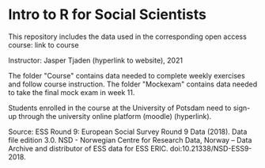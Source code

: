 # Intro to R for Social Scientists

This repository includes the data used in the corresponding open access course: link to course

Instructor: Jasper Tjaden (hyperlink to website), 2021


The folder "Course" contains data needed to complete weekly exercises and follow course instruction.
The folder "Mockexam" contains data needed to take the final mock exam in week 11. 

Students enrolled in the course at the University of Potsdam need to sign-up through the university online platform (moodle) (hyperlink). 

Source: ESS Round 9: European Social Survey Round 9 Data (2018). Data file edition 3.0. NSD - Norwegian Centre for Research Data, Norway – Data Archive and distributor of ESS data for ESS ERIC. doi:10.21338/NSD-ESS9-2018.

